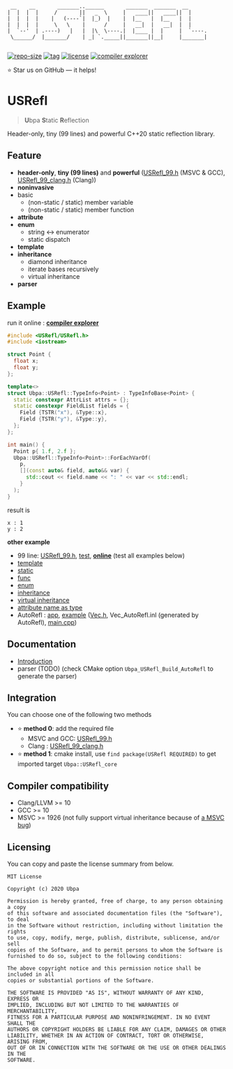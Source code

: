 ```

 __    __       _______..______       _______  _______  __      
|  |  |  |     /       ||   _  \     |   ____||   ____||  |     
|  |  |  |    |   (----`|  |_)  |    |  |__   |  |__   |  |     
|  |  |  |     \   \    |      /     |   __|  |   __|  |  |     
|  `--'  | .----)   |   |  |\  \----.|  |____ |  |     |  `----.
 \______/  |_______/    | _| `._____||_______||__|     |_______|
                                                                

```

[![repo-size](https://img.shields.io/github/languages/code-size/Ubpa/USRefl?style=flat)](https://github.com/Ubpa/USRefl/archive/master.zip) [![tag](https://img.shields.io/github/v/tag/Ubpa/USRefl)](https://github.com/Ubpa/USRefl/tags) [![license](https://img.shields.io/github/license/Ubpa/USRefl)](LICENSE) [![compiler explorer](https://img.shields.io/badge/compiler_explorer-online-blue)](https://godbolt.org/z/ecKvx3) 

⭐ Star us on GitHub — it helps!

# USRefl

> **U**bpa **S**tatic **R**eflection

Header-only, tiny (99 lines) and powerful C++20 static reflection library.

## Feature

- **header-only**, **tiny (99 lines)** and **powerful** ([USRefl_99.h](include/USRefl_99.h) (MSVC & GCC), [USRefl_99_clang.h](include/USRefl_99_clang.h) (Clang))
- **noninvasive** 
- basic
  - (non-static / static) member variable
  - (non-static / static) member function
- **attribute** 
- **enum** 
  - string <-> enumerator
  - static dispatch
- **template** 
- **inheritance** 
  - diamond inheritance
  - iterate bases recursively
  - virtual inheritance
- **parser** 

## Example

run it online : [**compiler explorer**](https://godbolt.org/z/hhjnfE) 

```c++
#include <USRefl/USRefl.h>
#include <iostream>

struct Point {
  float x;
  float y;
};

template<>
struct Ubpa::USRefl::TypeInfo<Point> : TypeInfoBase<Point> {
  static constexpr AttrList attrs = {};
  static constexpr FieldList fields = {
    Field {TSTR("x"), &Type::x},
    Field {TSTR("y"), &Type::y},
  };
};

int main() {
  Point p{ 1.f, 2.f };
  Ubpa::USRefl::TypeInfo<Point>::ForEachVarOf(
    p,
    [](const auto& field, auto&& var) {
      std::cout << field.name << ": " << var << std::endl;
    }
  );
}
```

result is

```
x : 1
y : 2
```

**other example** 

- 99 line: [USRefl_99.h](include/USRefl_99.h), [test](src/test/06_99/main.cpp), [**online**](https://godbolt.org/z/ecKvx3) (test all examples below)
- [template](src/test/01_template/main.cpp) 
- [static](src/test/02_static/main.cpp) 
- [func](src/test/03_func/main.cpp) 
- [enum](src/test/04_enum/main.cpp) 
- [inheritance](src/test/05_inheritance/main.cpp) 
- [virtual inheritance](src/test/07_virtual/main.cpp) 
- [attribute name as type](src/test/10_type_attr/main.cpp) 
- AutoRefl : [app](src/AutoRefl), [example](src/test/09_AutoRefl/00_basic) ([Vec.h](src/test/09_AutoRefl/00_basic/Vec.h), Vec_AutoRefl.inl (generated by AutoRefl), [main.cpp](src/test/09_AutoRefl/00_basic/main.cpp))

## Documentation

- [Introduction](doc/intro.md) 
- parser (TODO) (check CMake option `Ubpa_USRefl_Build_AutoRefl` to generate the parser)

## Integration

You can choose one of the following two methods

- ⭐ **method 0**: add the required file
  - MSVC and GCC: [USRefl_99.h](include/USRefl_99.h) 
  - Clang : [USRefl_99_clang.h](include/USRefl_99_clang.h) 
- ⭐ **method 1**: cmake install,  use `find package(USRefl REQUIRED)` to get imported target `Ubpa::USRefl_core` 

## Compiler compatibility

- Clang/LLVM >= 10
- GCC >= 10
- MSVC >= 1926 (not fully support virtual inheritance because of [a MSVC bug](https://developercommunity.visualstudio.com/content/problem/1116835/member-pointer-of-a-class-with-a-virtual-base-1.html))

## Licensing

You can copy and paste the license summary from below.

```
MIT License

Copyright (c) 2020 Ubpa

Permission is hereby granted, free of charge, to any person obtaining a copy
of this software and associated documentation files (the "Software"), to deal
in the Software without restriction, including without limitation the rights
to use, copy, modify, merge, publish, distribute, sublicense, and/or sell
copies of the Software, and to permit persons to whom the Software is
furnished to do so, subject to the following conditions:

The above copyright notice and this permission notice shall be included in all
copies or substantial portions of the Software.

THE SOFTWARE IS PROVIDED "AS IS", WITHOUT WARRANTY OF ANY KIND, EXPRESS OR
IMPLIED, INCLUDING BUT NOT LIMITED TO THE WARRANTIES OF MERCHANTABILITY,
FITNESS FOR A PARTICULAR PURPOSE AND NONINFRINGEMENT. IN NO EVENT SHALL THE
AUTHORS OR COPYRIGHT HOLDERS BE LIABLE FOR ANY CLAIM, DAMAGES OR OTHER
LIABILITY, WHETHER IN AN ACTION OF CONTRACT, TORT OR OTHERWISE, ARISING FROM,
OUT OF OR IN CONNECTION WITH THE SOFTWARE OR THE USE OR OTHER DEALINGS IN THE
SOFTWARE.
```

